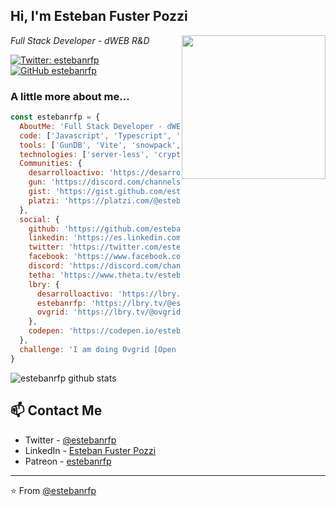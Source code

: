 <h2> Hi, I'm Esteban Fuster Pozzi </h2>

<img align='right' src="https://avatars0.githubusercontent.com/u/5848848?s=460&u=c20aaa863a51e300e5c120389e113b5862793ecc&v=4" width="230">

<p><em>Full Stack Developer - dWEB R&D</em></p>

[![Twitter: estebanrfp](https://img.shields.io/twitter/follow/estebanrfp?style=social)](https://twitter.com/estebanrfp)
[![GitHub estebanrfp](https://img.shields.io/github/followers/estebanrfp?label=follow&style=social)](https://github.com/estebanrfp)


### A little more about me...  

```javascript
const estebanrfp = {
  AboutMe: 'Full Stack Developer - dWEB R&D',
  code: ['Javascript', 'Typescript', 'HTML', 'CSS'],
  tools: ['GunDB', 'Vite', 'snowpack', 'esbuild', 'GraphQL', 'Jest'],
  technologies: ['server-less', 'cryptographic solutions'],
  Communities: {
    desarrolloactivo: 'https://desarrolloactivo.com',
    gun: 'https://discord.com/channels/612645357850984470/612645357850984473',
    gist: 'https://gist.github.com/estebanrfp',
    platzi: 'https://platzi.com/@estebanrfp/'
  },
  social: {
    github: 'https://github.com/estebanrfp',
    linkedin: 'https://es.linkedin.com/in/estebanrfp',
    twitter: 'https://twitter.com/estebanrfp',
    facebook: 'https://www.facebook.com/ovgrid/',
    discord: 'https://discord.com/channels/665490996003340320/665490996003340329',
    tetha: 'https://www.theta.tv/estebanrfp',
    lbry: {
      desarrolloactivo: 'https://lbry.tv/@desarrolloactivo:2',
      estebanrfp: 'https://lbry.tv/@estebanrfp:e',
      ovgrid: 'https://lbry.tv/@ovgrid:d'
    },
    codepen: 'https://codepen.io/estebanrfp'
  },
  challenge: 'I am doing Ovgrid [Open Virtual Grid], working on real-time shared xr experiences using gundb - a distributed database.'
}
```

![estebanrfp github stats](https://github-readme-stats.vercel.app/api?username=estebanrfp&hide=contribs,prs)

## 📫 Contact Me
- Twitter - [@estebanrfp](https://twitter.com/estebanrfp)
- LinkedIn - [Esteban Fuster Pozzi](https://www.linkedin.com/in/estebanrfp/)
- Patreon - [estebanrfp](https://www.patreon.com/estebanrfp)

---

⭐️ From [@estebanrfp](https://github.com/estebanrfp)

